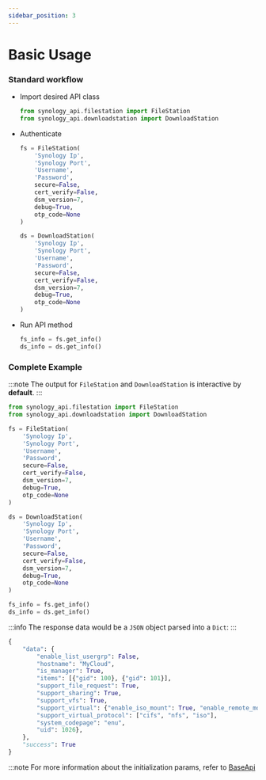 ```yaml
---
sidebar_position: 3
---
```


# Basic Usage
### Standard workflow
- Import desired API class

    ```python
    from synology_api.filestation import FileStation
    from synology_api.downloadstation import DownloadStation
    ```
- Authenticate

    ```python
    fs = FileStation(
        'Synology Ip',
        'Synology Port',
        'Username',
        'Password',
        secure=False,
        cert_verify=False,
        dsm_version=7,
        debug=True,
        otp_code=None
    )

    ds = DownloadStation(
        'Synology Ip',
        'Synology Port',
        'Username',
        'Password',
        secure=False,
        cert_verify=False,
        dsm_version=7,
        debug=True,
        otp_code=None
    )
    ```
- Run API method
    ```python
    fs_info = fs.get_info()
    ds_info = ds.get_info()
    ```

### Complete Example

:::note
The output for `FileStation` and `DownloadStation` is interactive by **default**.
:::
```python
from synology_api.filestation import FileStation
from synology_api.downloadstation import DownloadStation

fs = FileStation(
    'Synology Ip',
    'Synology Port',
    'Username',
    'Password',
    secure=False,
    cert_verify=False,
    dsm_version=7,
    debug=True,
    otp_code=None
)

ds = DownloadStation(
    'Synology Ip',
    'Synology Port',
    'Username',
    'Password',
    secure=False,
    cert_verify=False,
    dsm_version=7,
    debug=True,
    otp_code=None
)

fs_info = fs.get_info()
ds_info = ds.get_info()
```

:::info
The response data would be a `JSON` object parsed into a `Dict`:
:::
```python
{
    "data": {
        "enable_list_usergrp": False,
        "hostname": "MyCloud",
        "is_manager": True,
        "items": [{"gid": 100}, {"gid": 101}],
        "support_file_request": True,
        "support_sharing": True,
        "support_vfs": True,
        "support_virtual": {"enable_iso_mount": True, "enable_remote_mount": True},
        "support_virtual_protocol": ["cifs", "nfs", "iso"],
        "system_codepage": "enu",
        "uid": 1026},
    },
    "success": True
}
```

:::note
For more information about the initialization params, refer to [BaseApi](../apis/classes/base_api)